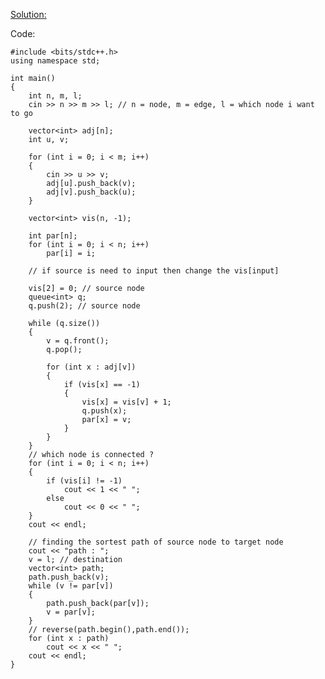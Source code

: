 [Solution:](https://ideone.com/HUOKMp)

Code:

    #include <bits/stdc++.h>
    using namespace std;

    int main()
    {
        int n, m, l;
        cin >> n >> m >> l; // n = node, m = edge, l = which node i want to go

        vector<int> adj[n];
        int u, v;

        for (int i = 0; i < m; i++)
        {
            cin >> u >> v;
            adj[u].push_back(v);
            adj[v].push_back(u);
        }

        vector<int> vis(n, -1);

        int par[n];
        for (int i = 0; i < n; i++)
            par[i] = i;

        // if source is need to input then change the vis[input]

        vis[2] = 0; // source node
        queue<int> q;
        q.push(2); // source node

        while (q.size())
        {
            v = q.front();
            q.pop();

            for (int x : adj[v])
            {
                if (vis[x] == -1)
                {
                    vis[x] = vis[v] + 1;
                    q.push(x);
                    par[x] = v;
                }
            }
        }
        // which node is connected ?
        for (int i = 0; i < n; i++)
        {
            if (vis[i] != -1)
                cout << 1 << " ";
            else
                cout << 0 << " ";
        }
        cout << endl;

        // finding the sortest path of source node to target node
        cout << "path : ";
        v = l; // destination
        vector<int> path;
        path.push_back(v);
        while (v != par[v])
        {
            path.push_back(par[v]);
            v = par[v];
        }
        // reverse(path.begin(),path.end());
        for (int x : path)
            cout << x << " ";
        cout << endl;
    }